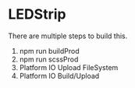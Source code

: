 # LEDStrip

There are multiple steps to build this. 

1. npm run buildProd
1. npm run scssProd
1. Platform IO Upload FileSystem
1. Platform IO Build/Upload
